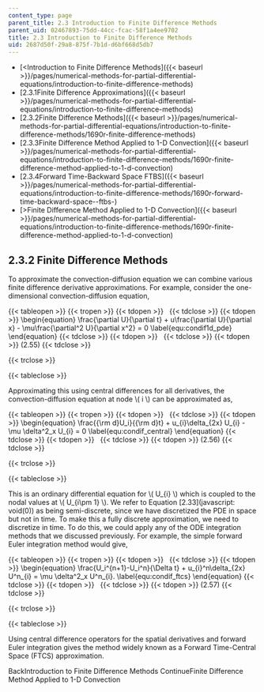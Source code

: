 ```yaml
---
content_type: page
parent_title: 2.3 Introduction to Finite Difference Methods
parent_uid: 02467893-75dd-44cc-fcac-58f1a4ee9702
title: 2.3 Introduction to Finite Difference Methods
uid: 2687d50f-29a8-875f-7b1d-d6bf668d5db7
---
```


*   [\<Introduction to Finite Difference Methods]({{< baseurl >}}/pages/numerical-methods-for-partial-differential-equations/introduction-to-finite-difference-methods)
*   [2.3.1Finite Difference Approximations]({{< baseurl >}}/pages/numerical-methods-for-partial-differential-equations/introduction-to-finite-difference-methods)
*   [2.3.2Finite Difference Methods]({{< baseurl >}}/pages/numerical-methods-for-partial-differential-equations/introduction-to-finite-difference-methods/1690r-finite-difference-methods)
*   [2.3.3Finite Difference Method Applied to 1-D Convection]({{< baseurl >}}/pages/numerical-methods-for-partial-differential-equations/introduction-to-finite-difference-methods/1690r-finite-difference-method-applied-to-1-d-convection)
*   [2.3.4Forward Time-Backward Space FTBS]({{< baseurl >}}/pages/numerical-methods-for-partial-differential-equations/introduction-to-finite-difference-methods/1690r-forward-time-backward-space--ftbs-)
*   [\>Finite Difference Method Applied to 1-D Convection]({{< baseurl >}}/pages/numerical-methods-for-partial-differential-equations/introduction-to-finite-difference-methods/1690r-finite-difference-method-applied-to-1-d-convection)

2.3.2 Finite Difference Methods
-------------------------------

To approximate the convection-diffusion equation we can combine various finite difference derivative approximations. For example, consider the one-dimensional convection-diffusion equation,

{{< tableopen >}}
{{< tropen >}}
{{< tdopen >}}
 
{{< tdclose >}}
{{< tdopen >}}
\\begin{equation} \\frac{\\partial U}{\\partial t} + u\\frac{\\partial U}{\\partial x} - \\mu\\frac{\\partial^2 U}{\\partial x^2} = 0 \\label{equ:condif1d\_pde} \\end{equation}
{{< tdclose >}}
{{< tdopen >}}
 
{{< tdclose >}}
{{< tdopen >}}
(2.55)
{{< tdclose >}}

{{< trclose >}}

{{< tableclose >}}

Approximating this using central differences for all derivatives, the convection-diffusion equation at node \\( i \\) can be approximated as,

{{< tableopen >}}
{{< tropen >}}
{{< tdopen >}}
 
{{< tdclose >}}
{{< tdopen >}}
\\begin{equation} \\frac{{\\rm d}U\_i}{{\\rm d}t} + u\_{i}\\delta\_{2x} U\_{i} - \\mu \\delta^2\_x U\_{i} = 0 \\label{equ:condif\_central} \\end{equation}
{{< tdclose >}}
{{< tdopen >}}
 
{{< tdclose >}}
{{< tdopen >}}
(2.56)
{{< tdclose >}}

{{< trclose >}}

{{< tableclose >}}

This is an ordinary differential equation for \\( U\_{i} \\) which is coupled to the nodal values at \\( U\_{i\\pm 1} \\). We refer to Equation [2.33](javascript: void(0)) as being semi-discrete, since we have discretized the PDE in space but not in time. To make this a fully discrete approximation, we need to discretize in time. To do this, we could apply any of the ODE integration methods that we discussed previously. For example, the simple forward Euler integration method would give,

{{< tableopen >}}
{{< tropen >}}
{{< tdopen >}}
 
{{< tdclose >}}
{{< tdopen >}}
\\begin{equation} \\frac{U\_i^{n+1}-U\_i^n}{\\Delta t} + u\_{i}^n\\delta\_{2x} U^n\_{i} = \\mu \\delta^2\_x U^n\_{i}. \\label{equ:condif\_ftcs} \\end{equation}
{{< tdclose >}}
{{< tdopen >}}
 
{{< tdclose >}}
{{< tdopen >}}
(2.57)
{{< tdclose >}}

{{< trclose >}}

{{< tableclose >}}

Using central difference operators for the spatial derivatives and forward Euler integration gives the method widely known as a Forward Time-Central Space (FTCS) approximation.

BackIntroduction to Finite Difference Methods ContinueFinite Difference Method Applied to 1-D Convection
